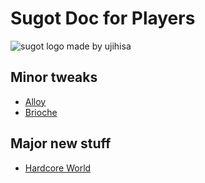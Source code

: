 # Sugot Doc for Players

![sugot logo made by ujihisa](http://cache.gyazo.com/8b5b3fba0e9ea94b303acd77e8920a8c.png)

## Minor tweaks

* [Alloy](./alloy.md)
* [Brioche](./brioche.md)

## Major new stuff

* [Hardcore World](./hardcore.md)
